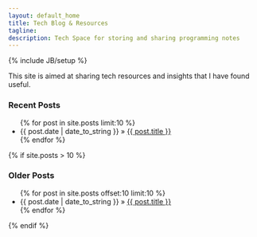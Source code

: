 ```yaml
---
layout: default_home
title: Tech Blog & Resources
tagline:
description: Tech Space for storing and sharing programming notes
---
```


{% include JB/setup %}

This site is aimed at sharing tech resources and insights that I have found useful.

### Recent Posts
<ul class="posts">
  {% for post in site.posts limit:10 %}
    <li><span>{{ post.date | date_to_string }}</span> &raquo; <a href="{{ BASE_PATH }}{{ post.url }}">{{ post.title }}</a></li>
  {% endfor %}
</ul>

{% if site.posts > 10 %}
### Older Posts
<ul class="posts">
  {% for post in site.posts offset:10 limit:10 %}
    <li><span>{{ post.date | date_to_string }}</span> &raquo; <a href="{{ BASE_PATH }}{{ post.url }}">{{ post.title }}</a></li>
  {% endfor %}
</ul>
{% endif %}



